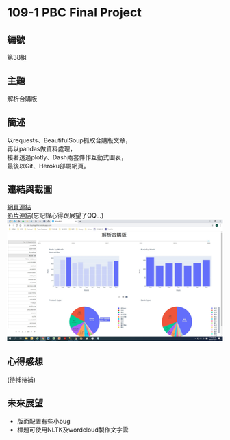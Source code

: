 # 109-1 PBC Final Project

## 編號
第38組

## 主題
解析合購版

## 簡述
以requests、BeautifulSoup抓取合購版文章，  
再以pandas做資料處理，  
接著透過plotly、Dash兩套件作互動式圖表，  
最後以Git、Heroku部屬網頁。

## 連結與截圖
[網頁連結](https://pbc-buytogether.herokuapp.com/)  
[影片連結](https://drive.google.com/file/d/11hxTunMbw0F-aRaXMiodzWkXBhOrrrJn/view?usp=sharing)(忘記錄心得跟展望了QQ...)  
![網頁截圖](https://github.com/PinJu-Chen/PTT-Analysis/blob/main/file/prtscr.jpg)

## 心得感想
(待補待補)

## 未來展望
*  版面配置有些小bug  
*  標題可使用NLTK及wordcloud製作文字雲  
